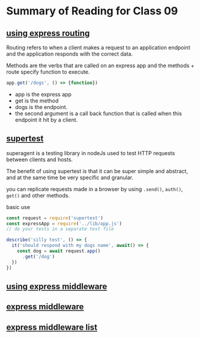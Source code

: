 # Summary of Reading for Class 09

## [using express routing](https://expressjs.com/en/guide/routing.html)
Routing refers to when a client makes a request to an application endpoint and the application responds with the correct data.

Methods are the verbs that are called on an express app and the methods + route specify function to execute.

```js
app.get('/dogs', () => {function})
```

* app is the express app
* get is the method
* dogs is the endpoint.
* the second argument is a call back function that is called when this endpoint it hit by a client.
<!-- what is stopping me from using a POST method to return a list from a SQL table and never actually 'posting" anything? -->

## [supertest](https://github.com/visionmedia/supertest)
superagent is a testing library in nodeJs used to test HTTP requests between clients and hosts.

The benefit of using supertest is that it can be super simple and abstract, and at the same time be very specific and granular.

you can replicate requests made in a browser by using `.send()`, `auth()`, `get()` and other methods.

basic use 
``` js
const request = require('supertest')
const expressApp = require('../lib/app.js')
// do your tests in a separate test file

describe('silly test', () => {
  it('should respond with my dogs name', await() => {
    const dog = await request.app()
      .get('/dog')
  })
})
```


## [using express middleware]()


## [express middleware]()


## [express middleware list]()